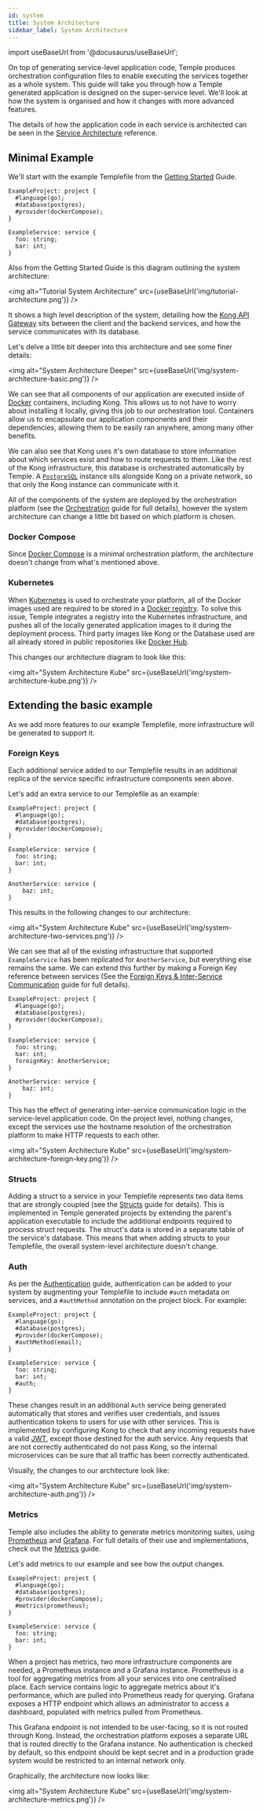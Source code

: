 ```yaml
---
id: system
title: System Architecture
sidebar_label: System Architecture
---
```


import useBaseUrl from '@docusaurus/useBaseUrl';

On top of generating service-level application code, Temple produces orchestration configuration files to enable executing the services together as a whole system.
This guide will take you through how a Temple generated application is designed on the super-service level.
We'll look at how the system is organised and how it changes with more advanced features.

The details of how the application code in each service is architected can be seen in the [Service Architecture](service) reference.

## Minimal Example

We'll start with the example Templefile from the [Getting Started](../getting-started) Guide.

```templefile
ExampleProject: project {
  #language(go);
  #database(postgres);
  #provider(dockerCompose);
}

ExampleService: service {
  foo: string;
  bar: int;
}
```

Also from the Getting Started Guide is this diagram outlining the system architecture:

<img alt="Tutorial System Architecture" src={useBaseUrl('img/tutorial-architecture.png')} />

It shows a high level description of the system, detailing how the [Kong API Gateway](https://konghq.com/kong/) sits between the client and the backend services, and how the service communicates with its database.

Let's delve a little bit deeper into this architecture and see some finer details:

<img alt="System Architecture Deeper" src={useBaseUrl('img/system-architecture-basic.png')} />

We can see that all components of our application are executed inside of [Docker](https://www.docker.com/) containers, including Kong.
This allows us to not have to worry about installing it locally, giving this job to our orchestration tool. 
Containers allow us to encapsulate our application components and their dependencies, allowing them to be easily ran anywhere, among many other benefits.

We can also see that Kong uses it's own database to store information about which services exist and how to route requests to them.
Like the rest of the Kong infrastructure, this database is orchestrated automatically by Temple.
A [`PostgreSQL`](https://www.postgresql.org/) instance sits alongside Kong on a private network, so that only the Kong instance can communicate with it.

All of the components of the system are deployed by the orchestration platform (see the [Orchestration](../guide/orchestration) guide for full details), however the system architecture can change a little bit based on which platform is chosen. 

### Docker Compose 

Since [Docker Compose](https://docs.docker.com/compose/) is a minimal orchestration platform, the architecture doesn't change from what's mentioned above.

### Kubernetes 

When [Kubernetes](https://kubernetes.io/) is used to orchestrate your platform, all of the Docker images used are required to be stored in a [Docker registry](https://docs.docker.com/registry/).
To solve this issue, Temple integrates a registry into the Kubernetes infrastructure, and pushes all of the locally generated application images to it during the deployment process.
Third party images like Kong or the Database used are all already stored in public repositories like [Docker Hub](https://hub.docker.com).

This changes our architecture diagram to look like this:

<img alt="System Architecture Kube" src={useBaseUrl('img/system-architecture-kube.png')} />

## Extending the basic example

As we add more features to our example Templefile, more infrastructure will be generated to support it.

### Foreign Keys

Each additional service added to our Templefile results in an additional replica of the service specific infrastructure components seen above.

Let's add an extra service to our Templefile as an example:

```templefile {12-14}
ExampleProject: project {
  #language(go);
  #database(postgres);
  #provider(dockerCompose);
}

ExampleService: service {
  foo: string;
  bar: int;
}

AnotherService: service {
    baz: int;
}
```

This results in the following changes to our architecture:

<img alt="System Architecture Kube" src={useBaseUrl('img/system-architecture-two-services.png')} />

We can see that all of the existing infrastructure that supported `ExampleService` has been replicated for `AnotherService`, but everything else remains the same.
We can extend this further by making a Foreign Key reference between services (See the [Foreign Keys & Inter-Service Communication](../guide/foreign-keys) guide for full details). 

```templefile {10}
ExampleProject: project {
  #language(go);
  #database(postgres);
  #provider(dockerCompose);
}

ExampleService: service {
  foo: string;
  bar: int;
  foreignKey: AnotherService;
}

AnotherService: service {
    baz: int;
}
```

This has the effect of generating inter-service communication logic in the service-level application code.
On the project level, nothing changes, except the services use the hostname resolution of the orchestration platform to make HTTP requests to each other.

<img alt="System Architecture Kube" src={useBaseUrl('img/system-architecture-foreign-key.png')} />

### Structs

Adding a struct to a service in your Templefile represents two data items that are strongly coupled (see the [Structs](../guide/structs) guide for details).
This is implemented in Temple generated projects by extending the parent's application executable to include the additional endpoints required to process struct requests.
The struct's data is stored in a separate table of the service's database. 
This means that when adding structs to your Templefile, the overall system-level architecture doesn't change.

### Auth

As per the [Authentication](../guide/authentication) guide, 
authentication can be added to your system by augmenting your Templefile to include `#auth` metadata on services, and a `#authMethod` annotation on the project block.
For example:

```templefile {5,10}
ExampleProject: project {
  #language(go);
  #database(postgres);
  #provider(dockerCompose);
  #authMethod(email);
}

ExampleService: service {
  foo: string;
  bar: int;
  #auth;
}
```

These changes result in an additional `Auth` service being generated automatically that stores and verifies user credentials, and issues authentication tokens to users for use with other services.
This is implemented by configuring Kong to check that any incoming requests have a valid [JWT](https://jwt.io/), except those destined for the auth service. 
Any requests that are not correctly authenticated do not pass Kong, so the internal microservices can be sure that all traffic has been correctly authenticated.

Visually, the changes to our architecture look like:

<img alt="System Architecture Kube" src={useBaseUrl('img/system-architecture-auth.png')} />

### Metrics

Temple also includes the ability to generate metrics monitoring suites, using [Prometheus](https://prometheus.io/) and [Grafana](https://grafana.com/).
For full details of their use and implementations, check out the [Metrics](../guide/metrics) guide.

Let's add metrics to our example and see how the output changes.

```templefile {5}
ExampleProject: project {
  #language(go);
  #database(postgres);
  #provider(dockerCompose);
  #metrics(prometheus);
}

ExampleService: service {
  foo: string;
  bar: int;
}
```

When a project has metrics, two more infrastructure components are needed, a Prometheus instance and a Grafana instance. 
Prometheus is a tool for aggregating metrics from all your services into one centralised place. 
Each service contains logic to aggregate metrics about it's performance, which are pulled into Prometheus ready for querying.
Grafana exposes a HTTP endpoint which allows an administrator to access a dashboard, populated with metrics pulled from Prometheus.

This Grafana endpoint is not intended to be user-facing, so it is not routed through Kong. 
Instead, the orchestration platform exposes a separate URL that is routed directly to the Grafana instance.
No authentication is checked by default, so this endpoint should be kept secret and in a production grade system would be restricted to an internal network only.

Graphically, the architecture now looks like:

<img alt="System Architecture Kube" src={useBaseUrl('img/system-architecture-metrics.png')} />
